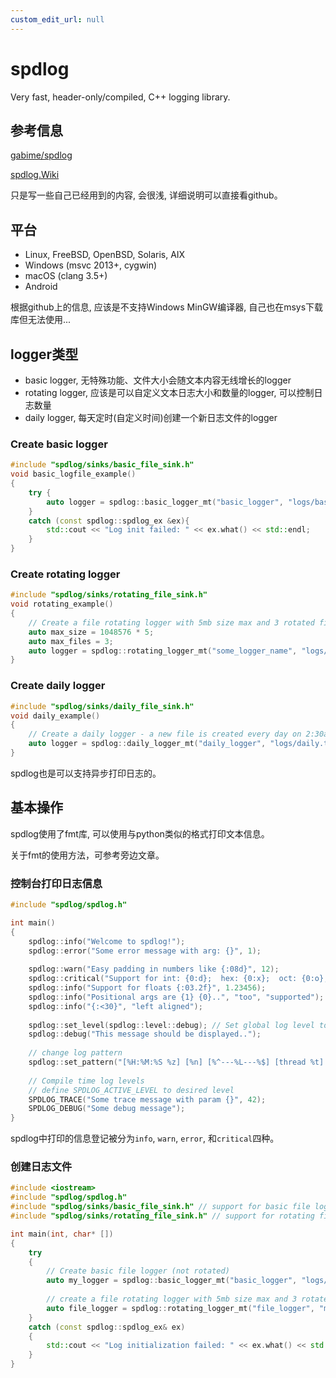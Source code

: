 ```yaml
---
custom_edit_url: null
---
```


# spdlog

Very fast, header-only/compiled, C++ logging library.

## 参考信息

[gabime/spdlog](https://github.com/gabime/spdlog)

[spdlog.Wiki](https://github.com/gabime/spdlog/wiki)

只是写一些自己已经用到的内容, 会很浅, 详细说明可以直接看github。

## 平台

- Linux, FreeBSD, OpenBSD, Solaris, AIX
- Windows (msvc 2013+, cygwin)
- macOS (clang 3.5+)
- Android

根据github上的信息, 应该是不支持Windows MinGW编译器, 自己也在msys下载库但无法使用...

## logger类型

- basic logger, 无特殊功能、文件大小会随文本内容无线增长的logger
- rotating logger, 应该是可以自定义文本日志大小和数量的logger, 可以控制日志数量
- daily logger, 每天定时(自定义时间)创建一个新日志文件的logger

### Create basic logger

```cpp
#include "spdlog/sinks/basic_file_sink.h"
void basic_logfile_example()
{
    try {
        auto logger = spdlog::basic_logger_mt("basic_logger", "logs/basic-log.txt");
    }
    catch (const spdlog::spdlog_ex &ex){
        std::cout << "Log init failed: " << ex.what() << std::endl;
    }
}
```

### Create rotating logger

```cpp
#include "spdlog/sinks/rotating_file_sink.h"
void rotating_example()
{
    // Create a file rotating logger with 5mb size max and 3 rotated files
    auto max_size = 1048576 * 5;
    auto max_files = 3;
    auto logger = spdlog::rotating_logger_mt("some_logger_name", "logs/rotating.txt", max_size, max_files);
}
```

### Create daily logger

```cpp
#include "spdlog/sinks/daily_file_sink.h"
void daily_example()
{
    // Create a daily logger - a new file is created every day on 2:30am
    auto logger = spdlog::daily_logger_mt("daily_logger", "logs/daily.txt", 2, 30);
}
```

spdlog也是可以支持异步打印日志的。

## 基本操作

spdlog使用了fmt库, 可以使用与python类似的格式打印文本信息。

关于fmt的使用方法，可参考旁边文章。

### 控制台打印日志信息

```cpp
#include "spdlog/spdlog.h"

int main() 
{
    spdlog::info("Welcome to spdlog!");
    spdlog::error("Some error message with arg: {}", 1);
    
    spdlog::warn("Easy padding in numbers like {:08d}", 12);
    spdlog::critical("Support for int: {0:d};  hex: {0:x};  oct: {0:o}; bin: {0:b}", 42);
    spdlog::info("Support for floats {:03.2f}", 1.23456);
    spdlog::info("Positional args are {1} {0}..", "too", "supported");
    spdlog::info("{:<30}", "left aligned");
    
    spdlog::set_level(spdlog::level::debug); // Set global log level to debug
    spdlog::debug("This message should be displayed..");    
    
    // change log pattern
    spdlog::set_pattern("[%H:%M:%S %z] [%n] [%^---%L---%$] [thread %t] %v");
    
    // Compile time log levels
    // define SPDLOG_ACTIVE_LEVEL to desired level
    SPDLOG_TRACE("Some trace message with param {}", 42);
    SPDLOG_DEBUG("Some debug message");
}
```

spdlog中打印的信息登记被分为`info`, `warn`, `error`, 和`critical`四种。

### 创建日志文件

```cpp
#include <iostream>
#include "spdlog/spdlog.h"
#include "spdlog/sinks/basic_file_sink.h" // support for basic file logging
#include "spdlog/sinks/rotating_file_sink.h" // support for rotating file logging

int main(int, char* [])
{
    try 
    {
        // Create basic file logger (not rotated)
        auto my_logger = spdlog::basic_logger_mt("basic_logger", "logs/basic.txt");
        
        // create a file rotating logger with 5mb size max and 3 rotated files
        auto file_logger = spdlog::rotating_logger_mt("file_logger", "myfilename", 1024 * 1024 * 5, 3);
    }
    catch (const spdlog::spdlog_ex& ex)
    {
        std::cout << "Log initialization failed: " << ex.what() << std::endl;
    }
}
```
